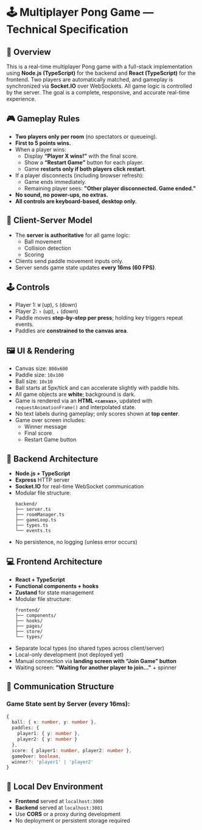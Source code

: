 # 🕹️ Multiplayer Pong Game — Technical Specification

## 📄 Overview
This is a real-time multiplayer Pong game with a full-stack implementation using **Node.js (TypeScript)** for the backend and **React (TypeScript)** for the frontend. Two players are automatically matched, and gameplay is synchronized via **Socket.IO** over WebSockets. All game logic is controlled by the server. The goal is a complete, responsive, and accurate real-time experience.

## 🎮 Gameplay Rules

- **Two players only per room** (no spectators or queueing).
- **First to 5 points wins.**
- When a player wins:
  - Display **“Player X wins!”** with the final score.
  - Show a **“Restart Game”** button for each player.
  - Game **restarts only if both players click restart**.
- If a player disconnects (including browser refresh):
  - Game ends immediately.
  - Remaining player sees: **"Other player disconnected. Game ended."**
- **No sound, no power-ups, no extras.**
- **All controls are keyboard-based, desktop only.**

## 🧠 Client-Server Model

- The **server is authoritative** for all game logic:
  - Ball movement
  - Collision detection
  - Scoring
- Clients send paddle movement inputs only.
- Server sends game state updates **every 16ms (60 FPS)**.

## 🕹️ Controls

- Player 1: `W` (up), `S` (down)  
- Player 2: `↑` (up), `↓` (down)  
- Paddle moves **step-by-step per press**; holding key triggers repeat events.
- Paddles are **constrained to the canvas area**.

## 🖼️ UI & Rendering

- Canvas size: `800x600`
- Paddle size: `10x100`
- Ball size: `10x10`
- Ball starts at 5px/tick and can accelerate slightly with paddle hits.
- All game objects are **white**; background is dark.
- Game is rendered via an **HTML `<canvas>`**, updated with `requestAnimationFrame()` and interpolated state.
- No text labels during gameplay; only scores shown at **top center**.
- Game over screen includes:
  - Winner message
  - Final score
  - Restart Game button

## 🧱 Backend Architecture

- **Node.js + TypeScript**
- **Express** HTTP server
- **Socket.IO** for real-time WebSocket communication
- Modular file structure:
  ```
  backend/
  ├── server.ts
  ├── roomManager.ts
  ├── gameLoop.ts
  ├── types.ts
  └── events.ts
  ```
- No persistence, no logging (unless error occurs)

## 💻 Frontend Architecture

- **React + TypeScript**
- **Functional components + hooks**
- **Zustand** for state management
- Modular file structure:
  ```
  frontend/
  ├── components/
  ├── hooks/
  ├── pages/
  ├── store/
  └── types/
  ```
- Separate local types (no shared types across client/server)
- Local-only development (not deployed yet)
- Manual connection via **landing screen with “Join Game” button**
- Waiting screen: **"Waiting for another player to join..."** + spinner

## 🔄 Communication Structure

### Game State sent by Server (every 16ms):
```ts
{
  ball: { x: number, y: number },
  paddles: {
    player1: { y: number },
    player2: { y: number }
  },
  score: { player1: number, player2: number },
  gameOver: boolean,
  winner?: 'player1' | 'player2'
}
```

## 🔌 Local Dev Environment

- **Frontend** served at `localhost:3000`
- **Backend** served at `localhost:3001`
- Use **CORS** or a proxy during development
- No deployment or persistent storage required